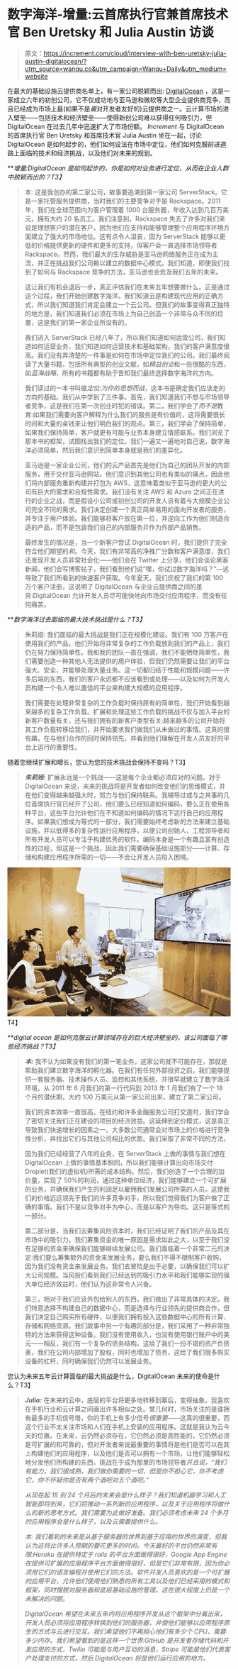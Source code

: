 # 数字海洋-增量:云首席执行官兼首席技术官 Ben Uretsky 和 Julia Austin 访谈

> 原文：<https://increment.com/cloud/interview-with-ben-uretsky-julia-austin-digitalocean/?utm_source=wanqu.co&utm_campaign=Wanqu+Daily&utm_medium=website>

在最大的基础设施云提供商名单上，有一家公司脱颖而出: [DigitalOcean](https://www.digitalocean.com/) ，这是一家成立六年的初创公司，它不仅成功地与亚马逊和微软等大型企业提供商竞争，而且已经成为市场上最(如果不是*最*对开发者友好的)云提供商之一。云计算市场的进入壁垒——包括技术和经济壁垒——使得新创公司难以获得任何吸引力，但 DigitalOcean 在过去几年中迅速扩大了市场份额。 *Increment* 与 DigitalOcean 的首席执行官 Ben Uretsky 和首席技术官 Julia Austin 坐在一起，讨论 DigitalOcean 是如何起步的，他们如何设法在市场中定位，他们如何克服前进道路上面临的技术和经济挑战，以及他们对未来的规划。

***增量:DigitalOcean 是如何起步的，你是如何对业务进行定位，从而在企业人群中脱颖而出的？*T3】**

> 本: 这是我创办的第二家公司，故事要追溯到第一家公司 ServerStack。它是一家托管服务提供商，当时我们的主要竞争对手是 Rackspace。2011 年，我们在全球范围内为客户管理着 1000 台服务器，年收入达到几百万美元，拥有大约 20 名员工。我们注意到，Rackspace 失去了许多对我们来说是理想客户的潜在客户，因为他们在支持和能够管理整个应用程序环境方面建立了强大的市场地位。这有点令人沮丧，因为 ServerStack 能够以更低的价格提供更新的硬件和更多的支持，但客户会一直选择市场领导者 Rackspace。然而，我们最大的生存威胁是亚马逊网络服务正在成为主流，并正在挑战我们公司赖以建立的数据中心模式。我们知道，即使我们找到了如何与 Rackspace 竞争的方法，亚马逊也会危及我们五年的未来。
> 
> 这让我们有机会退后一步，真正评估我们在未来五年想要做什么。正是通过这个过程，我们开始创建数字海洋。我们知道云是构建现代应用的正确方式，所以我们知道我们肯定会建立一个云公司。但我们的故事变得真正独特的地方是，我们知道我们必须在市场上为自己创造一个非常与众不同的位置，这是我们的第一家企业所没有的。
> 
> 我们进入 ServerStack 已经八年了，所以我们知道如何运营公司，我们知道如何运营业务，我们知道如何运营技术和基础架构，我们的客户满意度很高。我们没有弄清楚的一件事是如何在市场中定位我们的公司。我们最终阅读了大量书籍，包括所有典型的创业文献，如*精益创业*和一些很酷的东西，如*蓝海战略*，所有的书籍都有助于告知我们最终选择数字海洋的方向。
> 
> 我们读过的一本书叫做*定位:为你的思想而战*，这本书是确定我们应该走的方向的基础。我们从中学到了三件事。首先，我们知道我们不想与市场领导者竞争，这是我们在第一次创业时犯的错误。第二，我们学会了*而不是*教育:如果我们需要向客户解释为什么我们的服务是有价值的，这将需要很长时间和大量的金钱来让他们明白我们的观点。第三，我们学会了保持简单，如果我们保持简单，客户就更有可能与业务本身建立情感联系。我们浏览了那本书的框架，试图找出我们的定位。我们一遍又一遍地对自己说，数字海洋必须简单，然后我们意识到简单本身就是我们的差异化。
> 
> 亚马逊是一家企业公司，他们的云产品首先是他们为自己的团队开发的内部服务，用于交付亚马逊网站。他们意识到其他公司也有类似的痛点，因此他们将内部服务重新构建并打包为 AWS，这意味着类似于亚马逊的更大的公司有巨大的需求和合规性需求。我们没有关注 AWS 和 Azure 之间正在进行的企业之战，而是假设小公司或初创公司的开发人员有着与大规模企业公司完全不同的需求。我们决定创建一个真正简单易用的面向开发者的服务，并专注于用户体验。我们能够将客户放在第一位，并逆向工作为他们制造合适的产品，而不是包装我们自己的内部服务并作为外部产品销售。
> 
> 最终发生的情况是，当一个新客户尝试 DigitalOcean 时，我们提供了完全符合他们期望的*和*。今天，我们有非常高的净推广分数和客户满意度，我们还发现开发人员非常社会化——他们会在 Twitter 上分享，他们会谈论黑客新闻，他们会写博客帖子，我们看到他们说“嘿，你试过数字海洋吗？”—这导致了我们所看到的快速客户获取。今年夏天，我们庆祝了我们的第 100 万个客户注册，这说明了 DigitalOcean 与企业云提供商之间的差异:DigitalOcean 允许开发人员尽可能快地向市场交付应用程序，而没有任何痛苦。

***数字海洋过去面临的最大技术挑战是什么？*T3】**

> 朱莉娅: 我们面临的最大挑战是我们正在规模化建设。我们有 100 万客户在使用我们的产品，他们开始将非常复杂的工作负载放到我们的产品上，我们仍在努力保持简单性。我和我的团队一直在强调，我们不能牺牲简单性，我们需要创造一种其他人无法提供的用户体验，但我们仍然需要让我们的平台强大、安全，并能够处理大量业务。这一切都归结于性能和规模问题——许多后端的东西，我们的客户永远都不应该看到或处理——以及如何为开发人员构建一个令人难以置信的平台来构建大规模的应用程序。
> 
> 我们需要在处理非常复杂的工作负载时保持原有的简单性，我们开始看到越来越多的复杂工作负载。扩展和处理这些工作负载的挑战不仅与加入平台的新客户数量有关，还与我们拥有的新客户类型有关:越来越多的公司开始将其工作负载转移给我们，并开始要求我们做我们从未做过的事情。这真的很有趣，在与他们合作的同时保持领先，并看到他们理解在开发人员友好的平台上运行的重要性。

随着您继续扩展和增长，您认为您的技术挑战会保持不变吗？T3】

> ***朱莉娅:*** 扩展永远是一个挑战——这是每个企业都必须应对的问题。对于 DigitalOcean 来说，未来的挑战将是开发者如何改变他们的思维模式，并在他们变得越来越强大时，努力与他们保持联系。我辅导过或与之共事的几位首席执行官已经开了公司，他们要么已经知道如何编码，要么正在使用各种平台，这些平台允许他们在不知道如何编码的情况下运行自己的应用程序。如果我们想成为等式的一部分，我们需要始终考虑新的方法来建立基础设施，并以低得多的复杂性运行应用程序，以便公司创始人、工程领导者和所有开发人员可以专注于构建优秀的软件。编码本身是一个有趣且富有创造性的过程，但这是一个挑战，因此我们需要确保基础设施部分——计算、存储和构建应用程序所需的一切——不会让开发人员陷入困境。

<picture><source srcset="https://images.ctfassets.net/3njn2qm7rrbs/6C0Q5nodruLhwikY9bXjP3/1569645358410f0e7dd4508451ffef98/office-2000-c945ca31.jpeg?w=2000 2000w, https://images.ctfassets.net/3njn2qm7rrbs/6C0Q5nodruLhwikY9bXjP3/1569645358410f0e7dd4508451ffef98/office-2000-c945ca31.jpeg?w=1000 1000w, https://images.ctfassets.net/3njn2qm7rrbs/6C0Q5nodruLhwikY9bXjP3/1569645358410f0e7dd4508451ffef98/office-2000-c945ca31.jpeg?w=500 500w, https://images.ctfassets.net/3njn2qm7rrbs/6C0Q5nodruLhwikY9bXjP3/1569645358410f0e7dd4508451ffef98/office-2000-c945ca31.jpeg?w=100 100w" sizes="1000px">![](img/6654cb5dba2b1222d0b1425ce0eb6779.png)T4】</picture>

***digital ocean 是如何克服云计算领域存在的巨大经济壁垒的，该公司面临了哪些经济挑战？*T3】**

> ***本:*** 我不认为如果没有我们的第一笔业务，这家公司就不可能存在，那就是帮助我们建立数字海洋的孵化器。在我们有任何外部投资之前，我们能够提供一套服务器、技术操作人员、监控和其他系统，并很早就建立了数字海洋环境。从 2011 年 6 月我们的第一行代码到 2013 年 1 月我们有了一个 18 个月的潜伏期，大约 100 万美元从第一家公司出来，建立了第二家公司。
> 
> 我们的资本效率一直很高，在纽约和许多金融服务公司打交道时，我们学会了密切关注我们正在建设的项目的经济效益。这延伸到定价模式，这是真正导致我们快速增长的因素之一。大多数公司通常会对市场上的价格进行竞争性分析，并找出它们与其他公司相比的优势。我们采取了非常不同的方法。
> 
> 因为我们已经经营了八年的业务，在 ServerStack 上做的事情与我们想在 DigitalOcean 上做的事情基本相同，所以我们能够计算出向市场交付 Droplet(我们的虚拟机)所需的成本结构。然后，我们创造了一个合理的加价量，实现了 50%的利润，通过这种单位经济，我们能够建立一个可扩展的业务，并确保我们产生的利润足以雇佣我们发展公司所需的人员。这使我们的价格远远领先于我们的许多竞争对手，所以我们觉得我们为客户做了正确的事情。我们不是以竞争对手为中心，而是以客户为导向。这只是等式的一部分。
> 
> 第二部分是，当我们去筹集风险资本时，我们已经证明了我们的产品及其在市场中的吸引力。我们筹集资金的唯一原因是需求如此之大，以至于我们没有足够的资金来确保我们能够继续发展公司。我们面临着一个非常二元的决定:我们要么筹集额外的资金来发展业务，要么我们不得不限制客户收购，因为我们没有资金来发展业务。我们去冒险是出于必要，以确保我们可以扩大公司规模。当风投们看到我们已经达到的吸引力水平和我们能够实现的强大单位经济效益时，他们认为这非常令人兴奋。
> 
> 第三，相对于我们应该外包给别人的东西，我们做出了非常具体的决定。我们特意选择不构建自己的数据中心，而是选择与行业领先的提供商合作，但我们决定自己购买所有硬件，以便我们拥有投入这些数据中心的所有计算、存储和网络资源。我们故事中另一个有趣的部分是，我们采用了一种非常独特的方法来获得这种设备。我们没有使用收入，也没有使用银行账户中的美元——相反，我们有一个复杂的债务结构。这给了我们一份不错的资产负债表，我们在公司内部增加了股权，同时也增加了债务，这给了我们很多购买设备的杠杆，同时确保我们仍然可以发展业务。

您认为未来五年云计算面临的最大挑战是什么，DigitalOcean 未来的使命是什么？T3】

> ***Julia:*** 在未来的云中，底层的平台将更多地转移到幕后，变得抽象。我喜欢在手机行业和云计算之间画出许多相似之处。曾几何时，市场关注的是谁拥有最多的手机信号塔，你的手机上有多少信号*很重要*——这真的很重要，而这个行业不太关注市场和人们在手机上安装的应用程序。这就是我认为云今天的位置。在未来，云仍然必须存在，它仍然必须是高性能的，它仍然必须是可扩展的和可靠的，但对开发者来说最重要的事情将是他们是否可以在其上构建他们的应用程序，以及他们是否可以拥有一个市场，让他们能够轻松地分发他们所构建的东西。挑战在于成为那里的市场领导者*并且说，“我们有能力，我们很成熟，我们做你需要的一切，但是你不担心它，你不考虑它，你不怀疑你是否有两个酒吧对五个酒吧。”*
> 
> *从现在起 18 到 24 个月后的未来会是什么样子？我们知道机器学习和人工智能即将到来，它们将推动一系列新的应用程序，以及关于应用程序将做什么的新的思考方式。我们需要为此做好准备。我们必须考虑未来 24 个多月的应用程序会是什么样子，以及云需要提供什么。*
> 
> *本: 我们看到的未来是从基于服务器的世界到基于应用的世界的演变，但我认为这将比许多人预期的要花更多的时间。今天最好的平台仍然非常有限:Heroku 在提供特定于 rails 的平台方面做得很好，Google App Engine 在提供可扩展的应用程序平台方面做得很好，但是它们非常有限，因为你必须用它们的语言编程并使用它们的方法。软件开发人员喜欢的是一个可扩展的应用平台，允许他们使用他们熟悉的所有工具以及他们已经采用的模式和框架，同时摆脱对服务器和底层基础设施的管理。这在很大程度上仍是一个未解决的问题。*
> 
> *DigitalOcean 希望在未来五年内将应用程序开发从这个框架中分离出来，开发人员必须将应用程序转换到他们的服务器，并使他们能够以应用程序原生的方式与云进行交互。我们希望他们不再担心他们有多少个 CPU，需要多少内存。我们希望看到的是这样一个世界:GitHub 是开发者存储代码和开发应用的方式，Twilio 可能是与用户互动的消息，Stripe 可能是他们代表客户处理支付的方式，然后 DigitalOcean 将是他们运行应用的地方。*